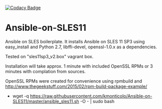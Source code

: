 [![Codacy Badge](https://api.codacy.com/project/badge/Grade/a2137ecfadc44b678a10c41c105d4a5e)](https://www.codacy.com/app/kmonticolo/Ansible-on-SLES11?utm_source=github.com&amp;utm_medium=referral&amp;utm_content=kmonticolo/Ansible-on-SLES11&amp;utm_campaign=Badge_Grade)

# Ansible-on-SLES11

Ansible on SLES boilerplate. 
It installs Ansible on SLES 11 SP3 using easy_install and Python 2.7, libffi-devel, openssl-1.0.x as a dependencies. 

Tested on "sles11sp3_v2.box" vagrant box.

Installation will take approx. 1 minute with included OpenSSL RPMs or 3 minutes with complation from sources.

OpenSSL RPMs were created for convenience using rpmbuild and http://www.thegeekstuff.com/2015/02/rpm-build-package-example/


 
- wget -q https://raw.githubusercontent.com/kmonticolo/Ansible-on-SLES11/master/ansible_sles11.sh -O - | sudo bash

 
